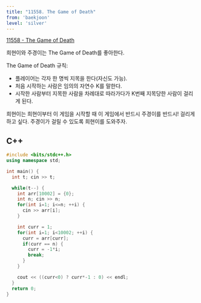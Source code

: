 ```yaml
---
title: "11558. The Game of Death"
from: 'baekjoon'
level: 'silver'
---
```


[11558 - The Game of Death](https://www.acmicpc.net/problem/11558)

희현이와 주경이는 The Game of Death를 좋아한다.

The Game of Death 규칙:

- 플레이어는 각자 한 명씩 지목을 한다(자신도 가능).
- 처음 시작하는 사람은 임의의 자연수 K를 말한다.
- 시작한 사람부터 지목한 사람을 차례대로 따라가다가 K번째 지목당한 사람이 걸리게 된다.

희현이는 희현이부터 이 게임을 시작할 때 이 게임에서 반드시 주경이를 반드시! 걸리게 하고 싶다. 주경이가 걸릴 수 있도록 희현이를 도와주자.

## C++

```cpp
#include <bits/stdc++.h>
using namespace std;

int main() {
  int t; cin >> t;

  while(t--) {
    int arr[10002] = {0};
    int n; cin >> n;
    for(int i=1; i<=n; ++i) {
      cin >> arr[i];
    }

    int curr = 1;
    for(int i=1; i<10002; ++i) {
      curr = arr[curr];
      if(curr == n) {
        curr = -1*i;
        break;
      }
    }

    cout << ((curr<0) ? curr*-1 : 0) << endl;
  }
  return 0;
}
```